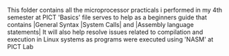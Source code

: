 This folder contains all the microprocessor practicals i performed in my 4th semester at PICT
'Basics' file serves to help as a beginners guide that contains |General Syntax |System Calls| and |Assembly language statements|
It will also help resolve issues related to compilation and execution in Linux systems as programs were executed using 'NASM' at PICT Lab
